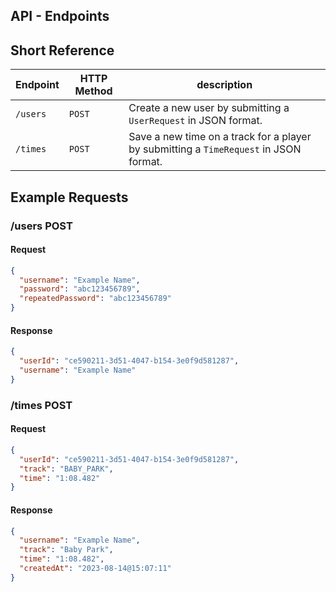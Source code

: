 ## API - Endpoints

## Short Reference

| Endpoint | HTTP Method | description                                                                            | 
|----------|-------------|----------------------------------------------------------------------------------------|
| `/users` | `POST`      | Create a new user by submitting a `UserRequest` in JSON format.	                       |   
| `/times` | `POST`	     | Save a new time on a track for a player by submitting a `TimeRequest` in JSON format.	 |   

## Example Requests

### /users POST

#### Request

```JSON
{
  "username": "Example Name",
  "password": "abc123456789",
  "repeatedPassword": "abc123456789"
}
```

#### Response

```JSON
{
  "userId": "ce590211-3d51-4047-b154-3e0f9d581287",
  "username": "Example Name"
}
```

### /times POST

#### Request

```JSON
{
  "userId": "ce590211-3d51-4047-b154-3e0f9d581287",
  "track": "BABY_PARK",
  "time": "1:08.482"
}
```

#### Response

```JSON
{
  "username": "Example Name",
  "track": "Baby Park",
  "time": "1:08.482",
  "createdAt": "2023-08-14@15:07:11"
}
```
